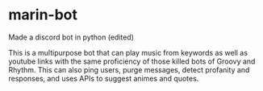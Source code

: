 # marin-bot
Made a discord bot in python (edited)

This is a multipurpose bot that can play music from keywords as well as youtube links with the same proficiency of those killed bots of Groovy and Rhythm. 
This can also ping users, purge messages, detect profanity and responses, and uses APIs to suggest animes and quotes.

